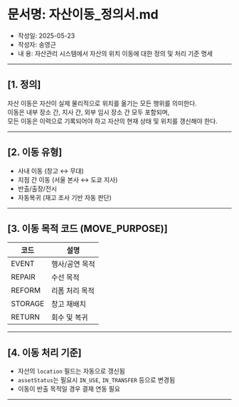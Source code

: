 # 문서명: 자산이동_정의서.md
- 작성일: 2025-05-23
- 작성자: 송영근
- 내  용: 자산관리 시스템에서 자산의 위치 이동에 대한 정의 및 처리 기준 명세

---

## [1. 정의]

자산 이동은 자산이 실제 물리적으로 위치를 옮기는 모든 행위를 의미한다.  
이동은 내부 장소 간, 지사 간, 외부 임시 장소 간 모두 포함되며,  
모든 이동은 이력으로 기록되어야 하고 자산의 현재 상태 및 위치를 갱신해야 한다.

---

## [2. 이동 유형]

- 사내 이동 (창고 ↔ 무대)
- 지점 간 이동 (서울 본사 ↔ 도쿄 지사)
- 반출/출장/전시
- 자동복귀 (재고 조사 기반 자동 판단)

---

## [3. 이동 목적 코드 (MOVE_PURPOSE)]

| 코드 | 설명 |
|------|------|
| EVENT | 행사/공연 목적 |
| REPAIR | 수선 목적 |
| REFORM | 리폼 처리 목적 |
| STORAGE | 창고 재배치 |
| RETURN | 회수 및 복귀 |

---

## [4. 이동 처리 기준]

- 자산의 `location` 필드는 자동으로 갱신됨
- `assetStatus`는 필요시 `IN_USE`, `IN_TRANSFER` 등으로 변경됨
- 이동이 반출 목적일 경우 결재 연동 필요

---
